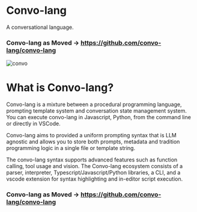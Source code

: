 # Convo-lang
A conversational language.

### Convo-lang as Moved -> https://github.com/convo-lang/convo-lang

![convo](https://learn.convo-lang.ai/convo.webp)

# What is Convo-lang?
Convo-lang is a mixture between a procedural programming language, prompting template system and 
conversation state management system. You can execute convo-lang in Javascript, Python,
from the command line or directly in VSCode.

Convo-lang aims to provided a uniform prompting syntax that is LLM agnostic and allows you to
store both prompts, metadata and tradition programming logic in a single file or template string.

The convo-lang syntax supports advanced features such as function calling, tool usage and vision.
The Convo-lang ecosystem consists of a parser, interpreter, Typescript/Javascript/Python libraries,
a CLI, and a vscode extension for syntax highlighting and in-editor script execution.

### Convo-lang as Moved -> https://github.com/convo-lang/convo-lang
